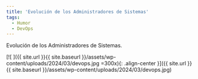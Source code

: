 ```yaml
---
title: 'Evolución de los Administradores de Sistemas'
tags: 
  - Humor
  - DevOps
---
```


Evolución de los Administradores de Sistemas.

[![ ]({{ site.url }}{{ site.baseurl }}/assets/wp-content/uploads/2024/03/devops.jpg =300x){: .align-center }]({{ site.url }}{{ site.baseurl }}/assets/wp-content/uploads/2024/03/devops.jpg)
